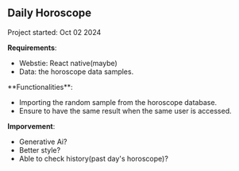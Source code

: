 ## Daily Horoscope
Project started: Oct 02 2024

**Requirements**:
<ul>
<li>Webstie: React native(maybe)</li>
<li>Data: the horoscope data samples.</li>
</ul>
**Functionalities**:
<ul>
<li>Importing the random sample from the horoscope database.</li>
<li>Ensure to have the same result when the same user is accessed.</li>
</ul>

**Imporvement**:
<ul>
<li>Generative Ai?</li>
<li>Better style?</li>
<li>Able to check history(past day's horoscope)?</li>
</ul>
